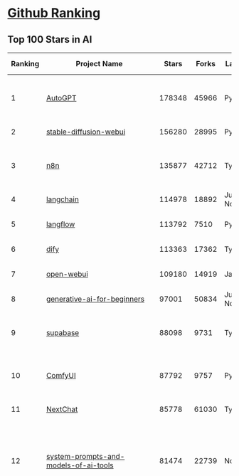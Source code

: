 [Github Ranking](../README.md)
==========

## Top 100 Stars in AI

| Ranking | Project Name | Stars | Forks | Language | Open Issues | Description | Last Commit |
| ------- | ------------ | ----- | ----- | -------- | ----------- | ----------- | ----------- |
| 1 | [AutoGPT](https://github.com/Significant-Gravitas/AutoGPT) | 178348 | 45966 | Python | 159 | AutoGPT is the vision of accessible AI for everyone, to use and to build on. Our mission is to provide the tools, so that you can focus on what matters. | 2025-09-07T23:25:00Z |
| 2 | [stable-diffusion-webui](https://github.com/AUTOMATIC1111/stable-diffusion-webui) | 156280 | 28995 | Python | 2368 | Stable Diffusion web UI | 2025-05-03T06:17:03Z |
| 3 | [n8n](https://github.com/n8n-io/n8n) | 135877 | 42712 | TypeScript | 666 | Fair-code workflow automation platform with native AI capabilities. Combine visual building with custom code, self-host or cloud, 400+ integrations. | 2025-09-08T00:38:24Z |
| 4 | [langchain](https://github.com/langchain-ai/langchain) | 114978 | 18892 | Jupyter Notebook | 233 | 🦜🔗 Build context-aware reasoning applications 🦜🔗 | 2025-09-08T01:13:58Z |
| 5 | [langflow](https://github.com/langflow-ai/langflow) | 113792 | 7510 | Python | 434 | Langflow is a powerful tool for building and deploying AI-powered agents and workflows. | 2025-09-08T00:29:30Z |
| 6 | [dify](https://github.com/langgenius/dify) | 113363 | 17362 | TypeScript | 556 | Production-ready platform for agentic workflow development. | 2025-09-08T03:43:47Z |
| 7 | [open-webui](https://github.com/open-webui/open-webui) | 109180 | 14919 | JavaScript | 214 | User-friendly AI Interface (Supports Ollama, OpenAI API, ...) | 2025-09-07T22:35:53Z |
| 8 | [generative-ai-for-beginners](https://github.com/microsoft/generative-ai-for-beginners) | 97001 | 50834 | Jupyter Notebook | 3 | 21 Lessons, Get Started Building with Generative AI  | 2025-09-08T03:39:43Z |
| 9 | [supabase](https://github.com/supabase/supabase) | 88098 | 9731 | TypeScript | 229 | The Postgres development platform. Supabase gives you a dedicated Postgres database to build your web, mobile, and AI applications. | 2025-09-08T01:59:10Z |
| 10 | [ComfyUI](https://github.com/comfyanonymous/ComfyUI) | 87792 | 9757 | Python | 2626 | The most powerful and modular diffusion model GUI, api and backend with a graph/nodes interface. | 2025-09-08T01:16:29Z |
| 11 | [NextChat](https://github.com/ChatGPTNextWeb/NextChat) | 85778 | 61030 | TypeScript | 663 | ✨ Light and Fast AI Assistant. Support: Web \| iOS \| MacOS \| Android \|  Linux \| Windows | 2025-08-30T15:04:45Z |
| 12 | [system-prompts-and-models-of-ai-tools](https://github.com/x1xhlol/system-prompts-and-models-of-ai-tools) | 81474 | 22739 | None | 49 | FULL v0, Cursor, Manus, Augment Code, Same.dev, Lovable, Devin, Replit Agent, Windsurf Agent, VSCode Agent, Dia Browser, Xcode, Trae AI, Cluely & Orchids.app (And other Open Sourced) System Prompts, Tools & AI Models. | 2025-09-07T10:19:02Z |
| 13 | [funNLP](https://github.com/fighting41love/funNLP) | 75889 | 14994 | Python | 34 | 中英文敏感词、语言检测、中外手机/电话归属地/运营商查询、名字推断性别、手机号抽取、身份证抽取、邮箱抽取、中日文人名库、中文缩写库、拆字词典、词汇情感值、停用词、反动词表、暴恐词表、繁简体转换、英文模拟中文发音、汪峰歌词生成器、职业名称词库、同义词库、反义词库、否定词库、汽车品牌词库、汽车零件词库、连续英文切割、各种中文词向量、公司名字大全、古诗词库、IT词库、财经词库、成语词库、地名词库、历史名人词库、诗词词库、医学词库、饮食词库、法律词库、汽车词库、动物词库、中文聊天语料、中文谣言数据、百度中文问答数据集、句子相似度匹配算法集合、bert资源、文本生成&摘要相关工具、cocoNLP信息抽取工具、国内电话号码正则匹配、清华大学XLORE:中英文跨语言百科知识图谱、清华大学人工智能技术系列报告、自然语言生成、NLU太难了系列、自动对联数据及机器人、用户名黑名单列表、罪名法务名词及分类模型、微信公众号语料、cs224n深度学习自然语言处理课程、中文手写汉字识别、中文自然语言处理 语料/数据集、变量命名神器、分词语料库+代码、任务型对话英文数据集、ASR 语音数据集 + 基于深度学习的中文语音识别系统、笑声检测器、Microsoft多语言数字/单位/如日期时间识别包、中华新华字典数据库及api(包括常用歇后语、成语、词语和汉字)、文档图谱自动生成、SpaCy 中文模型、Common Voice语音识别数据集新版、神经网络关系抽取、基于bert的命名实体识别、关键词(Keyphrase)抽取包pke、基于医疗领域知识图谱的问答系统、基于依存句法与语义角色标注的事件三元组抽取、依存句法分析4万句高质量标注数据、cnocr：用来做中文OCR的Python3包、中文人物关系知识图谱项目、中文nlp竞赛项目及代码汇总、中文字符数据、speech-aligner: 从“人声语音”及其“语言文本”产生音素级别时间对齐标注的工具、AmpliGraph: 知识图谱表示学习(Python)库：知识图谱概念链接预测、Scattertext 文本可视化(python)、语言/知识表示工具：BERT & ERNIE、中文对比英文自然语言处理NLP的区别综述、Synonyms中文近义词工具包、HarvestText领域自适应文本挖掘工具（新词发现-情感分析-实体链接等）、word2word：(Python)方便易用的多语言词-词对集：62种语言/3,564个多语言对、语音识别语料生成工具：从具有音频/字幕的在线视频创建自动语音识别(ASR)语料库、构建医疗实体识别的模型（包含词典和语料标注）、单文档非监督的关键词抽取、Kashgari中使用gpt-2语言模型、开源的金融投资数据提取工具、文本自动摘要库TextTeaser: 仅支持英文、人民日报语料处理工具集、一些关于自然语言的基本模型、基于14W歌曲知识库的问答尝试--功能包括歌词接龙and已知歌词找歌曲以及歌曲歌手歌词三角关系的问答、基于Siamese bilstm模型的相似句子判定模型并提供训练数据集和测试数据集、用Transformer编解码模型实现的根据Hacker News文章标题自动生成评论、用BERT进行序列标记和文本分类的模板代码、LitBank：NLP数据集——支持自然语言处理和计算人文学科任务的100部带标记英文小说语料、百度开源的基准信息抽取系统、虚假新闻数据集、Facebook: LAMA语言模型分析，提供Transformer-XL/BERT/ELMo/GPT预训练语言模型的统一访问接口、CommonsenseQA：面向常识的英文QA挑战、中文知识图谱资料、数据及工具、各大公司内部里大牛分享的技术文档 PDF 或者 PPT、自然语言生成SQL语句（英文）、中文NLP数据增强（EDA）工具、英文NLP数据增强工具 、基于医药知识图谱的智能问答系统、京东商品知识图谱、基于mongodb存储的军事领域知识图谱问答项目、基于远监督的中文关系抽取、语音情感分析、中文ULMFiT-情感分析-文本分类-语料及模型、一个拍照做题程序、世界各国大规模人名库、一个利用有趣中文语料库 qingyun 训练出来的中文聊天机器人、中文聊天机器人seqGAN、省市区镇行政区划数据带拼音标注、教育行业新闻语料库包含自动文摘功能、开放了对话机器人-知识图谱-语义理解-自然语言处理工具及数据、中文知识图谱：基于百度百科中文页面-抽取三元组信息-构建中文知识图谱、masr: 中文语音识别-提供预训练模型-高识别率、Python音频数据增广库、中文全词覆盖BERT及两份阅读理解数据、ConvLab：开源多域端到端对话系统平台、中文自然语言处理数据集、基于最新版本rasa搭建的对话系统、基于TensorFlow和BERT的管道式实体及关系抽取、一个小型的证券知识图谱/知识库、复盘所有NLP比赛的TOP方案、OpenCLaP：多领域开源中文预训练语言模型仓库、UER：基于不同语料+编码器+目标任务的中文预训练模型仓库、中文自然语言处理向量合集、基于金融-司法领域(兼有闲聊性质)的聊天机器人、g2pC：基于上下文的汉语读音自动标记模块、Zincbase 知识图谱构建工具包、诗歌质量评价/细粒度情感诗歌语料库、快速转化「中文数字」和「阿拉伯数字」、百度知道问答语料库、基于知识图谱的问答系统、jieba_fast 加速版的jieba、正则表达式教程、中文阅读理解数据集、基于BERT等最新语言模型的抽取式摘要提取、Python利用深度学习进行文本摘要的综合指南、知识图谱深度学习相关资料整理、维基大规模平行文本语料、StanfordNLP 0.2.0：纯Python版自然语言处理包、NeuralNLP-NeuralClassifier：腾讯开源深度学习文本分类工具、端到端的封闭域对话系统、中文命名实体识别：NeuroNER vs. BertNER、新闻事件线索抽取、2019年百度的三元组抽取比赛：“科学空间队”源码、基于依存句法的开放域文本知识三元组抽取和知识库构建、中文的GPT2训练代码、ML-NLP - 机器学习(Machine Learning)NLP面试中常考到的知识点和代码实现、nlp4han:中文自然语言处理工具集(断句/分词/词性标注/组块/句法分析/语义分析/NER/N元语法/HMM/代词消解/情感分析/拼写检查、XLM：Facebook的跨语言预训练语言模型、用基于BERT的微调和特征提取方法来进行知识图谱百度百科人物词条属性抽取、中文自然语言处理相关的开放任务-数据集-当前最佳结果、CoupletAI - 基于CNN+Bi-LSTM+Attention 的自动对对联系统、抽象知识图谱、MiningZhiDaoQACorpus - 580万百度知道问答数据挖掘项目、brat rapid annotation tool: 序列标注工具、大规模中文知识图谱数据：1.4亿实体、数据增强在机器翻译及其他nlp任务中的应用及效果、allennlp阅读理解:支持多种数据和模型、PDF表格数据提取工具 、 Graphbrain：AI开源软件库和科研工具，目的是促进自动意义提取和文本理解以及知识的探索和推断、简历自动筛选系统、基于命名实体识别的简历自动摘要、中文语言理解测评基准，包括代表性的数据集&基准模型&语料库&排行榜、树洞 OCR 文字识别 、从包含表格的扫描图片中识别表格和文字、语声迁移、Python口语自然语言处理工具集(英文)、 similarity：相似度计算工具包，java编写、海量中文预训练ALBERT模型 、Transformers 2.0 、基于大规模音频数据集Audioset的音频增强 、Poplar：网页版自然语言标注工具、图片文字去除，可用于漫画翻译 、186种语言的数字叫法库、Amazon发布基于知识的人-人开放领域对话数据集 、中文文本纠错模块代码、繁简体转换 、 Python实现的多种文本可读性评价指标、类似于人名/地名/组织机构名的命名体识别数据集 、东南大学《知识图谱》研究生课程(资料)、. 英文拼写检查库 、 wwsearch是企业微信后台自研的全文检索引擎、CHAMELEON：深度学习新闻推荐系统元架构 、 8篇论文梳理BERT相关模型进展与反思、DocSearch：免费文档搜索引擎、 LIDA：轻量交互式对话标注工具 、aili - the fastest in-memory index in the East 东半球最快并发索引 、知识图谱车音工作项目、自然语言生成资源大全 、中日韩分词库mecab的Python接口库、中文文本摘要/关键词提取、汉字字符特征提取器 (featurizer)，提取汉字的特征（发音特征、字形特征）用做深度学习的特征、中文生成任务基准测评 、中文缩写数据集、中文任务基准测评 - 代表性的数据集-基准(预训练)模型-语料库-baseline-工具包-排行榜、PySS3：面向可解释AI的SS3文本分类器机器可视化工具 、中文NLP数据集列表、COPE - 格律诗编辑程序、doccano：基于网页的开源协同多语言文本标注工具 、PreNLP：自然语言预处理库、简单的简历解析器，用来从简历中提取关键信息、用于中文闲聊的GPT2模型：GPT2-chitchat、基于检索聊天机器人多轮响应选择相关资源列表(Leaderboards、Datasets、Papers)、(Colab)抽象文本摘要实现集锦(教程 、词语拼音数据、高效模糊搜索工具、NLP数据增广资源集、微软对话机器人框架 、 GitHub Typo Corpus：大规模GitHub多语言拼写错误/语法错误数据集、TextCluster：短文本聚类预处理模块 Short text cluster、面向语音识别的中文文本规范化、BLINK：最先进的实体链接库、BertPunc：基于BERT的最先进标点修复模型、Tokenizer：快速、可定制的文本词条化库、中文语言理解测评基准，包括代表性的数据集、基准(预训练)模型、语料库、排行榜、spaCy 医学文本挖掘与信息提取 、 NLP任务示例项目代码集、 python拼写检查库、chatbot-list - 行业内关于智能客服、聊天机器人的应用和架构、算法分享和介绍、语音质量评价指标(MOSNet, BSSEval, STOI, PESQ, SRMR)、 用138GB语料训练的法文RoBERTa预训练语言模型 、BERT-NER-Pytorch：三种不同模式的BERT中文NER实验、无道词典 - 有道词典的命令行版本，支持英汉互查和在线查询、2019年NLP亮点回顾、 Chinese medical dialogue data 中文医疗对话数据集 、最好的汉字数字(中文数字)-阿拉伯数字转换工具、 基于百科知识库的中文词语多词义/义项获取与特定句子词语语义消歧、awesome-nlp-sentiment-analysis - 情感分析、情绪原因识别、评价对象和评价词抽取、LineFlow：面向所有深度学习框架的NLP数据高效加载器、中文医学NLP公开资源整理 、MedQuAD：(英文)医学问答数据集、将自然语言数字串解析转换为整数和浮点数、Transfer Learning in Natural Language Processing (NLP) 、面向语音识别的中文/英文发音辞典、Tokenizers：注重性能与多功能性的最先进分词器、CLUENER 细粒度命名实体识别 Fine Grained Named Entity Recognition、 基于BERT的中文命名实体识别、中文谣言数据库、NLP数据集/基准任务大列表、nlp相关的一些论文及代码, 包括主题模型、词向量(Word Embedding)、命名实体识别(NER)、文本分类(Text Classificatin)、文本生成(Text Generation)、文本相似性(Text Similarity)计算等，涉及到各种与nlp相关的算法，基于keras和tensorflow 、Python文本挖掘/NLP实战示例、 Blackstone：面向非结构化法律文本的spaCy pipeline和NLP模型通过同义词替换实现文本“变脸” 、中文 预训练 ELECTREA 模型: 基于对抗学习 pretrain Chinese Model 、albert-chinese-ner - 用预训练语言模型ALBERT做中文NER 、基于GPT2的特定主题文本生成/文本增广、开源预训练语言模型合集、多语言句向量包、编码、标记和实现：一种可控高效的文本生成方法、 英文脏话大列表 、attnvis：GPT2、BERT等transformer语言模型注意力交互可视化、CoVoST：Facebook发布的多语种语音-文本翻译语料库，包括11种语言(法语、德语、荷兰语、俄语、西班牙语、意大利语、土耳其语、波斯语、瑞典语、蒙古语和中文)的语音、文字转录及英文译文、Jiagu自然语言处理工具 - 以BiLSTM等模型为基础，提供知识图谱关系抽取 中文分词 词性标注 命名实体识别 情感分析 新词发现 关键词 文本摘要 文本聚类等功能、用unet实现对文档表格的自动检测，表格重建、NLP事件提取文献资源列表 、 金融领域自然语言处理研究资源大列表、CLUEDatasetSearch - 中英文NLP数据集：搜索所有中文NLP数据集，附常用英文NLP数据集 、medical_NER - 中文医学知识图谱命名实体识别 、(哈佛)讲因果推理的免费书、知识图谱相关学习资料/数据集/工具资源大列表、Forte：灵活强大的自然语言处理pipeline工具集 、Python字符串相似性算法库、PyLaia：面向手写文档分析的深度学习工具包、TextFooler：针对文本分类/推理的对抗文本生成模块、Haystack：灵活、强大的可扩展问答(QA)框架、中文关键短语抽取工具 | 2024-05-10T07:38:24Z |
| 14 | [netdata](https://github.com/netdata/netdata) | 75761 | 6141 | C | 170 | The fastest path to AI-powered full stack observability, even for lean teams. | 2025-09-06T00:52:05Z |
| 15 | [gemini-cli](https://github.com/google-gemini/gemini-cli) | 74083 | 7785 | TypeScript | 1529 | An open-source AI agent that brings the power of Gemini directly into your terminal. | 2025-09-08T03:40:33Z |
| 16 | [Deep-Live-Cam](https://github.com/hacksider/Deep-Live-Cam) | 73013 | 10566 | Python | 69 | real time face swap and one-click video deepfake with only a single image | 2025-08-29T06:44:46Z |
| 17 | [browser-use](https://github.com/browser-use/browser-use) | 69403 | 8083 | Python | 76 | 🌐 Make websites accessible for AI agents. Automate tasks online with ease. | 2025-09-08T03:43:10Z |
| 18 | [LLMs-from-scratch](https://github.com/rasbt/LLMs-from-scratch) | 69290 | 9803 | Jupyter Notebook | 3 | Implement a ChatGPT-like LLM in PyTorch from scratch, step by step | 2025-09-06T20:31:37Z |
| 19 | [awesome-mcp-servers](https://github.com/punkpeye/awesome-mcp-servers) | 68907 | 5635 | None | 33 | A collection of MCP servers. | 2025-09-08T01:35:01Z |
| 20 | [awesome-llm-apps](https://github.com/Shubhamsaboo/awesome-llm-apps) | 66689 | 8280 | Python | 2 | Collection of awesome LLM apps with AI Agents and RAG using OpenAI, Anthropic, Gemini and opensource models. | 2025-09-07T07:39:23Z |
| 21 | [lobe-chat](https://github.com/lobehub/lobe-chat) | 65298 | 13530 | TypeScript | 901 | 🤯 Lobe Chat - an open-source, modern design AI chat framework. Supports multiple AI providers (OpenAI / Claude 4 / Gemini / DeepSeek / Ollama / Qwen), Knowledge Base (file upload / RAG ), one click install MCP Marketplace and Artifacts / Thinking. One-click FREE deployment of your private AI Agent application. | 2025-09-08T02:59:27Z |
| 22 | [AppFlowy](https://github.com/AppFlowy-IO/AppFlowy) | 65288 | 4537 | Dart | 955 | Bring projects, wikis, and teams together with AI. AppFlowy is the AI collaborative workspace where you achieve more without losing control of your data. The leading open source Notion alternative. | 2025-08-28T11:33:21Z |
| 23 | [ragflow](https://github.com/infiniflow/ragflow) | 63795 | 6612 | TypeScript | 2774 | RAGFlow is a leading open-source Retrieval-Augmented Generation (RAG) engine that fuses cutting-edge RAG with Agent capabilities to create a superior context layer for LLMs | 2025-09-08T03:42:47Z |
| 24 | [MetaGPT](https://github.com/FoundationAgents/MetaGPT) | 58294 | 7034 | Python | 10 | 🌟 The Multi-Agent Framework: First AI Software Company, Towards Natural Language Programming | 2025-06-30T11:45:55Z |
| 25 | [LLaMA-Factory](https://github.com/hiyouga/LLaMA-Factory) | 57634 | 7065 | Python | 616 | Unified Efficient Fine-Tuning of 100+ LLMs & VLMs (ACL 2024) | 2025-09-03T09:22:55Z |
| 26 | [firecrawl](https://github.com/firecrawl/firecrawl) | 55557 | 4678 | TypeScript | 141 | The Web Data API for AI - Turn entire websites into LLM-ready markdown or structured data 🔥 | 2025-09-07T19:10:00Z |
| 27 | [gpt-engineer](https://github.com/AntonOsika/gpt-engineer) | 54841 | 7289 | Python | 31 | CLI platform to experiment with codegen. Precursor to: https://lovable.dev | 2025-05-14T10:15:10Z |
| 28 | [ChatGPT](https://github.com/lencx/ChatGPT) | 54071 | 6147 | Rust | 848 | 🔮 ChatGPT Desktop Application (Mac, Windows and Linux) | 2024-08-29T17:58:11Z |
| 29 | [meilisearch](https://github.com/meilisearch/meilisearch) | 53083 | 2161 | Rust | 206 | A lightning-fast search engine API bringing AI-powered hybrid search to your sites and applications. | 2025-09-03T14:33:31Z |
| 30 | [crawl4ai](https://github.com/unclecode/crawl4ai) | 52233 | 5198 | Python | 161 | 🚀🤖 Crawl4AI: Open-source LLM Friendly Web Crawler & Scraper. Don't be shy, join here: https://discord.gg/jP8KfhDhyN | 2025-09-05T09:06:33Z |
| 31 | [OpenBB](https://github.com/OpenBB-finance/OpenBB) | 52020 | 4924 | Python | 37 | Financial data platform for analysts, quants and AI agents. | 2025-09-07T21:37:38Z |
| 32 | [autogen](https://github.com/microsoft/autogen) | 49507 | 7563 | Python | 403 | A programming framework for agentic AI 🤖 PyPi: autogen-agentchat Discord: https://aka.ms/autogen-discord Office Hour: https://aka.ms/autogen-officehour | 2025-08-31T18:49:05Z |
| 33 | [anything-llm](https://github.com/Mintplex-Labs/anything-llm) | 48744 | 5028 | JavaScript | 276 | The all-in-one Desktop & Docker AI application with built-in RAG, AI agents, No-code agent builder, MCP compatibility,  and more. | 2025-09-06T00:58:23Z |
| 34 | [dbeaver](https://github.com/dbeaver/dbeaver) | 45221 | 3831 | Java | 3044 | Free universal database tool and SQL client | 2025-09-07T11:27:47Z |
| 35 | [unsloth](https://github.com/unslothai/unsloth) | 45206 | 3667 | Python | 732 | Fine-tuning & Reinforcement Learning for LLMs. 🦥 Train OpenAI gpt-oss, Qwen3, Llama 4, DeepSeek-R1, Gemma 3, TTS 2x faster with 70% less VRAM. | 2025-09-05T00:22:07Z |
| 36 | [text-generation-webui](https://github.com/oobabooga/text-generation-webui) | 44900 | 5772 | Python | 2579 | The definitive Web UI for local AI, with powerful features and easy setup. | 2025-09-03T23:50:25Z |
| 37 | [JeecgBoot](https://github.com/jeecgboot/JeecgBoot) | 43803 | 15541 | Java | 36 | 🔥AI低代码平台，助力企业快速实现低代码开发和构建AI应用！前后端分离架构 SpringBoot3，SpringCloud、Mybatis，Ant Design&Vue3、TS+vite！强大代码生成器实现前后端一键生成，无需手写代码! 引领AI低代码开发模式：AI生成→在线编码→代码生成→手工合并，解决Java项目80%重复工作，提升效率，节省成本，兼顾灵活性~ | 2025-09-04T02:50:29Z |
| 38 | [Flowise](https://github.com/FlowiseAI/Flowise) | 43379 | 22182 | TypeScript | 642 | Build AI Agents, Visually | 2025-09-05T14:24:52Z |
| 39 | [ClickHouse](https://github.com/ClickHouse/ClickHouse) | 42747 | 7628 | C++ | 4524 | ClickHouse® is a real-time analytics database management system | 2025-09-07T21:56:24Z |
| 40 | [airflow](https://github.com/apache/airflow) | 42207 | 15551 | Python | 1285 | Apache Airflow - A platform to programmatically author, schedule, and monitor workflows | 2025-09-08T03:17:31Z |
| 41 | [GitHubDaily](https://github.com/GitHubDaily/GitHubDaily) | 41832 | 4247 | None | 416 | 坚持分享 GitHub 上高质量、有趣实用的开源技术教程、开发者工具、编程网站、技术资讯。A list cool, interesting projects of GitHub. | 2025-03-20T08:54:47Z |
| 42 | [kong](https://github.com/Kong/kong) | 41703 | 4975 | Lua | 66 | 🦍 The Cloud-Native API Gateway and AI Gateway. | 2025-09-08T02:42:59Z |
| 43 | [ailearning](https://github.com/apachecn/ailearning) | 41394 | 11586 | Python | 3 | AiLearning：数据分析+机器学习实战+线性代数+PyTorch+NLTK+TF2 | 2024-11-12T16:21:55Z |
| 44 | [ColossalAI](https://github.com/hpcaitech/ColossalAI) | 41138 | 4532 | Python | 430 | Making large AI models cheaper, faster and more accessible | 2025-09-03T07:14:34Z |
| 45 | [AI-For-Beginners](https://github.com/microsoft/AI-For-Beginners) | 40017 | 7818 | Jupyter Notebook | 21 | 12 Weeks, 24 Lessons, AI for All! | 2025-09-07T15:40:04Z |
| 46 | [ai-hedge-fund](https://github.com/virattt/ai-hedge-fund) | 39863 | 7037 | Python | 22 | An AI Hedge Fund Team | 2025-09-06T20:58:26Z |
| 47 | [MoneyPrinterTurbo](https://github.com/harry0703/MoneyPrinterTurbo) | 39746 | 5766 | Python | 183 | 利用AI大模型，一键生成高清短视频 Generate short videos with one click using AI LLM. | 2025-06-11T06:34:54Z |
| 48 | [upscayl](https://github.com/upscayl/upscayl) | 39575 | 1840 | TypeScript | 58 | 🆙 Upscayl - #1 Free and Open Source AI Image Upscaler for Linux, MacOS and Windows. | 2025-09-03T19:59:01Z |
| 49 | [mem0](https://github.com/mem0ai/mem0) | 39481 | 4139 | Python | 361 | Universal memory layer for AI Agents; Announcing OpenMemory MCP - local and secure memory management. | 2025-09-05T17:08:04Z |
| 50 | [chatgpt-on-wechat](https://github.com/zhayujie/chatgpt-on-wechat) | 38897 | 9410 | Python | 303 | 基于大模型搭建的聊天机器人，同时支持 微信公众号、企业微信应用、飞书、钉钉 等接入，可选择ChatGPT/Claude/DeepSeek/文心一言/讯飞星火/通义千问/ Gemini/GLM-4/Kimi/LinkAI，能处理文本、语音和图片，访问操作系统和互联网，支持基于自有知识库进行定制企业智能客服。 | 2025-08-08T02:47:49Z |
| 51 | [ray](https://github.com/ray-project/ray) | 38821 | 6772 | Python | 2728 | Ray is an AI compute engine. Ray consists of a core distributed runtime and a set of AI Libraries for accelerating ML workloads. | 2025-09-08T02:52:44Z |
| 52 | [quivr](https://github.com/QuivrHQ/quivr) | 38400 | 3670 | Python | 2 | Opiniated RAG for integrating GenAI in your apps 🧠   Focus on your product rather than the RAG. Easy integration in existing products with customisation!  Any LLM: GPT4, Groq, Llama. Any Vectorstore: PGVector, Faiss. Any Files. Anyway you want.  | 2025-07-09T12:55:23Z |
| 53 | [photoprism](https://github.com/photoprism/photoprism) | 38304 | 2139 | Go | 426 | AI-Powered Photos App for the Decentralized Web 🌈💎✨ | 2025-09-07T20:03:18Z |
| 54 | [docling](https://github.com/docling-project/docling) | 38132 | 2633 | Python | 534 | Get your documents ready for gen AI | 2025-09-05T14:58:46Z |
| 55 | [crewAI](https://github.com/crewAIInc/crewAI) | 37809 | 4993 | Python | 58 | Framework for orchestrating role-playing, autonomous AI agents. By fostering collaborative intelligence, CrewAI empowers agents to work together seamlessly, tackling complex tasks. | 2025-09-07T07:04:59Z |
| 56 | [Open-Assistant](https://github.com/LAION-AI/Open-Assistant) | 37462 | 3294 | Python | 227 | OpenAssistant is a chat-based assistant that understands tasks, can interact with third-party systems, and retrieve information dynamically to do so. | 2024-08-17T01:55:35Z |
| 57 | [aider](https://github.com/Aider-AI/aider) | 37261 | 3458 | Python | 1019 | aider is AI pair programming in your terminal | 2025-09-05T14:09:23Z |
| 58 | [MockingBird](https://github.com/babysor/MockingBird) | 36611 | 5262 | Python | 476 | 🚀AI拟声: 5秒内克隆您的声音并生成任意语音内容 Clone a voice in 5 seconds to generate arbitrary speech in real-time | 2024-11-15T05:00:29Z |
| 59 | [ai-agents-for-beginners](https://github.com/microsoft/ai-agents-for-beginners) | 36566 | 11863 | Jupyter Notebook | 9 | 11 Lessons to Get Started Building AI Agents | 2025-09-07T08:15:15Z |
| 60 | [chatbox](https://github.com/chatboxai/chatbox) | 36494 | 3514 | TypeScript | 845 | User-friendly Desktop Client App for AI Models/LLMs (GPT, Claude, Gemini, Ollama...) | 2025-08-20T08:29:12Z |
| 61 | [ToolJet](https://github.com/ToolJet/ToolJet) | 36426 | 4741 | JavaScript | 629 | ToolJet is the open-source foundation of ToolJet AI - the AI-native platform for building internal tools, dashboard, business applications, workflows and AI agents 🚀 | 2025-09-07T21:04:30Z |
| 62 | [google-research](https://github.com/google-research/google-research) | 36308 | 8172 | Jupyter Notebook | 1062 | Google Research | 2025-09-06T00:42:39Z |
| 63 | [llm-app](https://github.com/pathwaycom/llm-app) | 35714 | 957 | Jupyter Notebook | 4 | Ready-to-run cloud templates for RAG, AI pipelines, and enterprise search with live data. 🐳Docker-friendly.⚡Always in sync with Sharepoint, Google Drive, S3, Kafka, PostgreSQL, real-time data APIs, and more. | 2025-07-30T12:13:39Z |
| 64 | [mindsdb](https://github.com/mindsdb/mindsdb) | 35554 | 5741 | Python | 44 | AI Analytics Engine that can answer questions over large scale data. - The only MCP Server you'll ever need | 2025-09-07T21:59:55Z |
| 65 | [cursor-free-vip](https://github.com/yeongpin/cursor-free-vip) | 35190 | 4320 | Python | 570 | [Support 0.49.x]（Reset Cursor AI MachineID & Bypass Higher Token Limit） Cursor Ai ，自动重置机器ID ， 免费升级使用Pro功能: You've reached your trial request limit. / Too many free trial accounts used on this machine. Please upgrade to pro. We have this limit in place to prevent abuse. Please let us know if you believe this is a mistake. | 2025-08-30T16:12:44Z |
| 66 | [LocalAI](https://github.com/mudler/LocalAI) | 35109 | 2749 | Go | 344 | :robot: The free, Open Source alternative to OpenAI, Claude and others. Self-hosted and local-first. Drop-in replacement for OpenAI,  running on consumer-grade hardware. No GPU required. Runs gguf, transformers, diffusers and many more models architectures. Features: Generate Text, Audio, Video, Images, Voice Cloning, Distributed, P2P inference | 2025-09-07T21:04:03Z |
| 67 | [AgentGPT](https://github.com/reworkd/AgentGPT) | 34878 | 9468 | TypeScript | 130 | 🤖 Assemble, configure, and deploy autonomous AI Agents in your browser. | 2025-04-29T01:19:32Z |
| 68 | [gold-miner](https://github.com/xitu/gold-miner) | 34259 | 5044 | None | 11 | 🥇掘金翻译计划，可能是世界最大最好的英译中技术社区，最懂读者和译者的翻译平台： | 2024-04-17T09:44:37Z |
| 69 | [Folo](https://github.com/RSSNext/Folo) | 33685 | 1590 | TypeScript | 231 | 🧡 Follow everything in one place | 2025-09-06T14:32:01Z |
| 70 | [awesome-cursorrules](https://github.com/PatrickJS/awesome-cursorrules) | 33563 | 2821 | MDX | 35 | 📄  Configuration files that enhance Cursor AI editor experience with custom rules and behaviors | 2025-09-02T23:37:13Z |
| 71 | [Fabric](https://github.com/danielmiessler/Fabric) | 33360 | 3413 | JavaScript | 39 | Fabric is an open-source framework for augmenting humans using AI. It provides a modular system for solving specific problems using a crowdsourced set of AI prompts that can be used anywhere. | 2025-09-03T20:42:55Z |
| 72 | [gpt-pilot](https://github.com/Pythagora-io/gpt-pilot) | 33351 | 3412 | Python | 236 | The first real AI developer | 2025-03-04T06:26:32Z |
| 73 | [ruoyi-vue-pro](https://github.com/YunaiV/ruoyi-vue-pro) | 33117 | 7128 | Java | 2 | 🔥 官方推荐 🔥 RuoYi-Vue 全新 Pro 版本，优化重构所有功能。基于 Spring Boot + MyBatis Plus + Vue & Element 实现的后台管理系统 + 微信小程序，支持 RBAC 动态权限、数据权限、SaaS 多租户、Flowable 工作流、三方登录、支付、短信、商城、CRM、ERP、AI 大模型等功能。你的 ⭐️ Star ⭐️，是作者生发的动力！ | 2025-08-31T11:51:42Z |
| 74 | [agno](https://github.com/agno-agi/agno) | 32847 | 4180 | Python | 144 | Open-source framework for building multi-agent systems with memory, knowledge and reasoning. | 2025-09-07T20:33:30Z |
| 75 | [spaCy](https://github.com/explosion/spaCy) | 32435 | 4579 | Python | 169 | 💫 Industrial-strength Natural Language Processing (NLP) in Python | 2025-05-28T15:28:05Z |
| 76 | [chatbot-ui](https://github.com/mckaywrigley/chatbot-ui) | 32242 | 9310 | TypeScript | 176 | AI chat for any model. | 2024-08-03T00:38:07Z |
| 77 | [tabby](https://github.com/TabbyML/tabby) | 32049 | 1579 | Rust | 209 | Self-hosted AI coding assistant | 2025-08-26T20:03:41Z |
| 78 | [nacos](https://github.com/alibaba/nacos) | 32025 | 13142 | Java | 256 | an easy-to-use dynamic service discovery, configuration and service management platform for building AI cloud native applications. | 2025-09-08T03:14:06Z |
| 79 | [fairseq](https://github.com/facebookresearch/fairseq) | 31775 | 6601 | Python | 1192 | Facebook AI Research Sequence-to-Sequence Toolkit written in Python. | 2025-06-10T21:41:39Z |
| 80 | [netron](https://github.com/lutzroeder/netron) | 31342 | 2987 | JavaScript | 21 | Visualizer for neural network, deep learning and machine learning models | 2025-09-07T23:16:04Z |
| 81 | [cursor](https://github.com/cursor/cursor) | 31234 | 2040 | None | 2060 | The AI Code Editor | 2024-10-13T19:23:26Z |
| 82 | [khoj](https://github.com/khoj-ai/khoj) | 30874 | 1779 | Python | 76 | Your AI second brain. Self-hostable. Get answers from the web or your docs. Build custom agents, schedule automations, do deep research. Turn any online or local LLM into your personal, autonomous AI (gpt, claude, gemini, llama, qwen, mistral). Get started - free. | 2025-08-31T20:22:25Z |
| 83 | [exo](https://github.com/exo-explore/exo) | 30765 | 2014 | Python | 363 | Run your own AI cluster at home with everyday devices 📱💻 🖥️⌚ | 2025-03-21T22:23:32Z |
| 84 | [AI-Expert-Roadmap](https://github.com/AMAI-GmbH/AI-Expert-Roadmap) | 30244 | 2539 | JavaScript | 20 | Roadmap to becoming an Artificial Intelligence Expert in 2022 | 2023-12-31T02:20:16Z |
| 85 | [roop](https://github.com/s0md3v/roop) | 30187 | 6848 | Python | 0 | one-click face swap | 2024-08-19T12:57:17Z |
| 86 | [pytorch-lightning](https://github.com/Lightning-AI/pytorch-lightning) | 30087 | 3562 | Python | 866 | Pretrain, finetune ANY AI model of ANY size on multiple GPUs, TPUs with zero code changes. | 2025-09-08T01:03:19Z |
| 87 | [qlib](https://github.com/microsoft/qlib) | 30071 | 4652 | Python | 258 | Qlib is an AI-oriented Quant investment platform that aims to use AI tech to empower Quant Research, from exploring ideas to implementing productions. Qlib supports diverse ML modeling paradigms, including supervised learning, market dynamics modeling, and RL, and is now equipped with https://github.com/microsoft/RD-Agent to automate R&D process. | 2025-09-05T09:52:12Z |
| 88 | [LibreChat](https://github.com/danny-avila/LibreChat) | 29810 | 5614 | TypeScript | 171 | Enhanced ChatGPT Clone: Features Agents, DeepSeek, Anthropic, AWS, OpenAI, Responses API, Azure, Groq, o1, GPT-5, Mistral, OpenRouter, Vertex AI, Gemini, Artifacts, AI model switching, message search, Code Interpreter, langchain, DALL-E-3, OpenAPI Actions, Functions, Secure Multi-User Auth, Presets, open-source for self-hosting. Active project. | 2025-09-08T02:15:22Z |
| 89 | [Mr.-Ranedeer-AI-Tutor](https://github.com/JushBJJ/Mr.-Ranedeer-AI-Tutor) | 29645 | 3386 | None | 13 | A GPT-4 AI Tutor Prompt for customizable personalized learning experiences. | 2025-06-14T06:58:48Z |
| 90 | [context7](https://github.com/upstash/context7) | 29338 | 1466 | JavaScript | 74 | Context7 MCP Server -- Up-to-date code documentation for LLMs and AI code editors | 2025-09-05T20:59:17Z |
| 91 | [continue](https://github.com/continuedev/continue) | 28811 | 3456 | TypeScript | 689 | ⏩ Ship faster with Continuous AI. Build and run custom agents across your IDE, terminal, and CI | 2025-09-07T22:50:33Z |
| 92 | [Jobs_Applier_AI_Agent_AIHawk](https://github.com/feder-cr/Jobs_Applier_AI_Agent_AIHawk) | 28781 | 4363 | Python | 11 | AIHawk aims to easy job hunt process by automating the job application process. Utilizing artificial intelligence, it enables users to apply for multiple jobs in a tailored way. | 2025-05-28T13:24:12Z |
| 93 | [so-vits-svc](https://github.com/svc-develop-team/so-vits-svc) | 27608 | 5042 | Python | 21 | SoftVC VITS Singing Voice Conversion | 2023-11-11T13:11:31Z |
| 94 | [Genesis](https://github.com/Genesis-Embodied-AI/Genesis) | 27200 | 2481 | Python | 120 | A generative world for general-purpose robotics & embodied AI learning. | 2025-09-06T12:29:56Z |
| 95 | [500-AI-Machine-learning-Deep-learning-Computer-vision-NLP-Projects-with-code](https://github.com/ashishpatel26/500-AI-Machine-learning-Deep-learning-Computer-vision-NLP-Projects-with-code) | 27061 | 6158 | None | 43 | 500 AI Machine learning Deep learning Computer vision NLP Projects with code | 2025-08-01T11:54:09Z |
| 96 | [PDFMathTranslate](https://github.com/Byaidu/PDFMathTranslate) | 26994 | 2369 | Python | 109 | PDF scientific paper translation with preserved formats - 基于 AI 完整保留排版的 PDF 文档全文双语翻译，支持 Google/DeepL/Ollama/OpenAI 等服务，提供 CLI/GUI/MCP/Docker/Zotero | 2025-09-04T05:06:16Z |
| 97 | [nx](https://github.com/nrwl/nx) | 26933 | 2588 | TypeScript | 612 | Get to green PRs in half the time. Nx optimizes your builds, scales your CI, and fixes failed PRs. Built for developers and AI agents. | 2025-09-05T23:57:02Z |
| 98 | [generative-models](https://github.com/Stability-AI/generative-models) | 26362 | 2943 | Python | 272 | Generative Models by Stability AI | 2025-05-20T14:53:33Z |
| 99 | [semantic-kernel](https://github.com/microsoft/semantic-kernel) | 26062 | 4193 | C# | 503 | Integrate cutting-edge LLM technology quickly and easily into your apps | 2025-09-07T07:32:48Z |
| 100 | [InvokeAI](https://github.com/invoke-ai/InvokeAI) | 25836 | 2653 | TypeScript | 542 | Invoke is a leading creative engine for Stable Diffusion models, empowering professionals, artists, and enthusiasts to generate and create visual media using the latest AI-driven technologies. The solution offers an industry leading WebUI, and serves as the foundation for multiple commercial products. | 2025-09-08T01:23:41Z |

